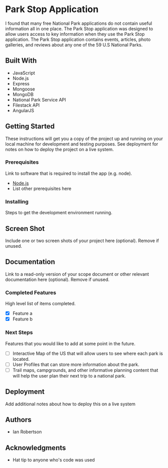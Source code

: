 # Park Stop Application

I found that many free National Park applications do not contain useful information all in one place. The Park Stop application was designed to allow users access to key information when they use the Park Stop application. The Park Stop application contains events, articles, photo galleries, and reviews about any one of the 59 U.S National Parks. 

## Built With

- JavaScript
- Node.js
- Express
- Mongoose
- MongoDB
- National Park Service API
- Filestack API
- AngularJS 


## Getting Started

These instructions will get you a copy of the project up and running on your local machine for development and testing purposes. See deployment for notes on how to deploy the project on a live system.

### Prerequisites

Link to software that is required to install the app (e.g. node).

- [Node.js](https://nodejs.org/en/)
- List other prerequisites here


### Installing

Steps to get the development environment running.

## Screen Shot

Include one or two screen shots of your project here (optional). Remove if unused.

## Documentation

Link to a read-only version of your scope document or other relevant documentation here (optional). Remove if unused.

### Completed Features

High level list of items completed.

- [x] Feature a
- [x] Feature b

### Next Steps

Features that you would like to add at some point in the future.

- [ ] Interactive Map of the US that will allow users to see where each park is located. 
- [ ] User Profiles that can store more information about the park. 
- [ ] Trail maps, campgrounds, and other informative planning content that will help the user plan their next trip to a national park. 

## Deployment

Add additional notes about how to deploy this on a live system

## Authors

* Ian Robertson


## Acknowledgments

* Hat tip to anyone who's code was used
